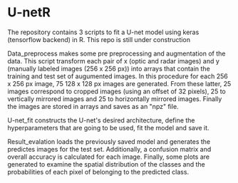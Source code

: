 # U-netR

The repository contains 3 scripts to fit a U-net model using keras (tensorflow backend) in R. This repo is still under construction

Data_preprocess makes some pre preprocessing and augmentation of the data. This script transform each pair of x (optic and radar images) and y (manually labeled images (256 x 256 px)) into arrays that contain the training and test set of augumented images. In this procedure for each 256 x 256 px image, 75 128 x 128 px images are generated. From these latter, 25 images correspond to cropped images (using an offset of 32 pixels), 25 to vertically mirrored images and 25 to horizontally mirrored images. Finally the images are stored in arrays and saves as an "npz" file.

U-net_fit constructs the U-net's desired architecture, define the hyperparameters that are going to be used, fit the model and save it. 

Result_evalation loads the previously saved model and generates the predictes images for the test set. Additionally, a confusion matrix and overall accuracy is calculated for each image. Finally, some plots are generated to examine the spatial distribution of the classes and the probabilities of each pixel of belonging to the predicted class.